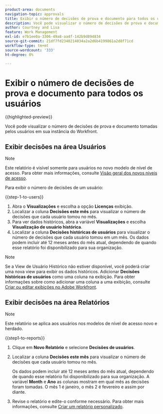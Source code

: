 ```yaml
---
product-area: documents
navigation-topic: approvals
title: Exibir o número de decisões de prova e documento para todos os usuários
description: Você pode visualizar o número de decisões de prova e documento tomadas pelos usuários em sua instância do Workfront.
author: Courtney and Lisa
feature: Work Management
exl-id: e7b1ee0a-3306-49a8-aa4f-142b9d894834
source-git-commit: 21df7fd2340214034a2a2d6b4199861a2d8f71cd
workflow-type: tm+mt
source-wordcount: '333'
ht-degree: 0%

---
```



# Exibir o número de decisões de prova e documento para todos os usuários

{{highlighted-preview}}

Você pode visualizar o número de decisões de prova e documento tomadas pelos usuários em sua instância do Workfront.

## Exibir decisões na área Usuários

>[!NOTE]
>
>Este relatório é visível somente para usuários no novo modelo de nível de acesso. Para obter mais informações, consulte [Visão geral dos novos níveis de acesso](/help/quicksilver/administration-and-setup/add-users/how-access-levels-work/access-level-overview.md).

Para exibir o número de decisões de um usuário:

{{step-1-to-users}}

1. Abra o **Visualizações** e escolha a opção **Licenças** exibição.
1. Localizar a coluna **Decisões este mês** para visualizar o número de decisões que cada usuário tomou no mês.
1. <span class="preview">Para ver dados históricos, abra a variável **Visualizações** e escolha **Visualização de usuário histórica**.</span>
1. <span class="preview">Localizar a coluna **Decisões históricas de usuários** para visualizar o número de decisões que cada usuário tomou em um mês. Os dados podem incluir até 12 meses antes do mês atual, dependendo de quando esse relatório foi disponibilizado para sua organização.</span>

>[!NOTE]
>
><span class="preview">Se a View de Usuário Histórico não estiver disponível, você poderá criar uma nova view para exibir os dados históricos. Adicionar **Decisões históricas de usuários** como uma coluna na exibição. Para obter informações sobre como adicionar uma coluna a uma exibição, consulte [Criar ou editar exibições no Adobe Workfront](/help/quicksilver/reports-and-dashboards/reports/reporting-elements/create-edit-views.md).</span>


## Exibir decisões na área Relatórios

>[!NOTE]
>
>Este relatório se aplica aos usuários nos modelos de nível de acesso novo e herdado.

{{step1-to-reports}}

1. Clique em **Novo Relatório** e selecione **Decisões de usuários**.
1. Localizar a coluna **Decisões este mês** para visualizar o número de decisões que cada usuário tomou no mês.

   <span class="preview">Os dados podem incluir até 12 meses antes do mês atual, dependendo de quando esse relatório foi disponibilizado para sua organização. A variável **Month** e **Ano** as colunas mostram em qual mês as decisões foram tomadas. O mês 1 é janeiro, o mês 2 é fevereiro e assim por diante.</span>

1. Revise o relatório e edite-o conforme necessário. Para obter mais informações, consulte [Criar um relatório personalizado](/help/quicksilver/reports-and-dashboards/reports/creating-and-managing-reports/create-custom-report.md).

